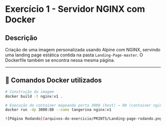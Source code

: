 # Exercício 1 - Servidor NGINX com Docker

## Descrição
Criação de uma imagem personalizada usando Alpine com NGINX, servindo uma landing page estática contida na pasta `Landing-Page-master`. O Dockerfile também se encontra nessa mesma página.

---

## 🐳 Comandos Docker utilizados

```bash
# Construção da imagem
docker build -t nginx:v1 .

# Execução do container mapeando porta 3000 (host) → 80 (container nginx)
docker run -dp 3000:80 --name tangerina nginx:v1

![Página Rodando](arquivos-do-exercicio/PRINTS/Landing-page-rodando.png)
